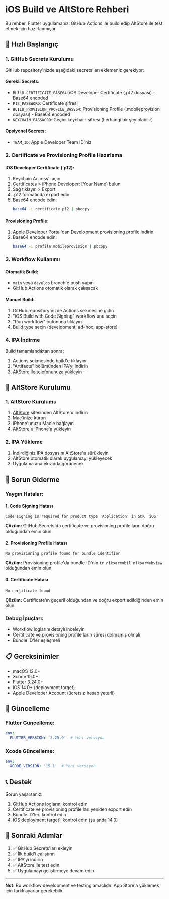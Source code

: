 # iOS Build ve AltStore Rehberi

Bu rehber, Flutter uygulamanızı GitHub Actions ile build edip AltStore ile test etmek için hazırlanmıştır.

## 🚀 Hızlı Başlangıç

### 1. GitHub Secrets Kurulumu

GitHub repository'nizde aşağıdaki secrets'ları eklemeniz gerekiyor:

#### Gerekli Secrets:
- `BUILD_CERTIFICATE_BASE64`: iOS Developer Certificate (.p12 dosyası) - Base64 encoded
- `P12_PASSWORD`: Certificate şifresi
- `BUILD_PROVISION_PROFILE_BASE64`: Provisioning Profile (.mobileprovision dosyası) - Base64 encoded
- `KEYCHAIN_PASSWORD`: Geçici keychain şifresi (herhangi bir şey olabilir)

#### Opsiyonel Secrets:
- `TEAM_ID`: Apple Developer Team ID'niz

### 2. Certificate ve Provisioning Profile Hazırlama

#### iOS Developer Certificate (.p12):
1. Keychain Access'i açın
2. Certificates > iPhone Developer: [Your Name] bulun
3. Sağ tıklayın > Export
4. .p12 formatında export edin
5. Base64 encode edin:
   ```bash
   base64 -i certificate.p12 | pbcopy
   ```

#### Provisioning Profile:
1. Apple Developer Portal'dan Development provisioning profile indirin
2. Base64 encode edin:
   ```bash
   base64 -i profile.mobileprovision | pbcopy
   ```

### 3. Workflow Kullanımı

#### Otomatik Build:
- `main` veya `develop` branch'e push yapın
- GitHub Actions otomatik olarak çalışacak

#### Manuel Build:
1. GitHub repository'nizde Actions sekmesine gidin
2. "iOS Build with Code Signing" workflow'unu seçin
3. "Run workflow" butonuna tıklayın
4. Build type seçin (development, ad-hoc, app-store)

### 4. IPA İndirme

Build tamamlandıktan sonra:
1. Actions sekmesinde build'e tıklayın
2. "Artifacts" bölümünden IPA'yı indirin
3. AltStore ile telefonunuza yükleyin

## 📱 AltStore Kurulumu

### 1. AltStore Kurulumu
1. [AltStore](https://altstore.io/) sitesinden AltStore'u indirin
2. Mac'inize kurun
3. iPhone'unuzu Mac'e bağlayın
4. AltStore'u iPhone'a yükleyin

### 2. IPA Yükleme
1. İndirdiğiniz IPA dosyasını AltStore'a sürükleyin
2. AltStore otomatik olarak uygulamayı yükleyecek
3. Uygulama ana ekranda görünecek

## 🔧 Sorun Giderme

### Yaygın Hatalar:

#### 1. Code Signing Hatası
```
Code signing is required for product type 'Application' in SDK 'iOS'
```
**Çözüm:** GitHub Secrets'da certificate ve provisioning profile'ların doğru olduğundan emin olun.

#### 2. Provisioning Profile Hatası
```
No provisioning profile found for bundle identifier
```
**Çözüm:** Provisioning profile'da bundle ID'nin `tr.niksarmobil.niksarWebview` olduğundan emin olun.

#### 3. Certificate Hatası
```
No certificate found
```
**Çözüm:** Certificate'ın geçerli olduğundan ve doğru export edildiğinden emin olun.

### Debug İpuçları:
- Workflow loglarını detaylı inceleyin
- Certificate ve provisioning profile'ların süresi dolmamış olmalı
- Bundle ID'ler eşleşmeli

## 📋 Gereksinimler

- macOS 12.0+
- Xcode 15.0+
- Flutter 3.24.0+
- iOS 14.0+ (deployment target)
- Apple Developer Account (ücretsiz hesap yeterli)

## 🔄 Güncelleme

### Flutter Güncelleme:
```yaml
env:
  FLUTTER_VERSION: '3.25.0'  # Yeni versiyon
```

### Xcode Güncelleme:
```yaml
env:
  XCODE_VERSION: '15.1'  # Yeni versiyon
```

## 📞 Destek

Sorun yaşarsanız:
1. GitHub Actions loglarını kontrol edin
2. Certificate ve provisioning profile'ları yeniden export edin
3. Bundle ID'leri kontrol edin
4. iOS deployment target'ı kontrol edin (şu anda 14.0)

## 🎯 Sonraki Adımlar

1. ✅ GitHub Secrets'ları ekleyin
2. ✅ İlk build'i çalıştırın
3. ✅ IPA'yı indirin
4. ✅ AltStore ile test edin
5. ✅ Uygulamayı geliştirmeye devam edin

---

**Not:** Bu workflow development ve testing amaçlıdır. App Store'a yüklemek için farklı ayarlar gerekebilir.
